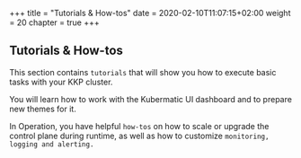+++
title = "Tutorials & How-tos"
date = 2020-02-10T11:07:15+02:00
weight = 20
chapter = true
+++

## Tutorials & How-tos 

This section contains `tutorials` that will show you how to execute basic tasks with your KKP cluster.

You will learn how to work with the Kubermatic UI dashboard and to prepare new themes for it.

In Operation, you have helpful `how-tos` on how to scale or upgrade the control plane during runtime, as well as how to customize `monitoring, logging and alerting.`
